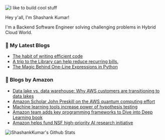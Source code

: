 ![I like to build cool stuff](https://res.cloudinary.com/dt8g3rhcy/image/upload/v1595929574/i_like_to_build_cool_shit._1_nzbwjh.png)

Hey y'all, I'm Shashank Kumar! 

I'm a Backend Software Engineer solving challenging problems in Hybrid Cloud World.

### 📕 My Latest Blogs
<!-- BLOG-POST-LIST:START -->
- [The habit of writing efficient code](https://medium.com/@ishashankkumar/the-habit-of-writing-efficient-code-153b05f04269?source=rss-d24dda280d5f------2)
- [A trip to the Library can help reduce recurring bills.](https://medium.com/swlh/a-trip-to-the-library-can-help-reduce-recurring-bills-23bca495cdf5?source=rss-d24dda280d5f------2)
- [The Magic Behind One-Line Expressions in Python](https://medium.com/swlh/the-magic-behind-one-line-expressions-in-python-816c10180c5c?source=rss-d24dda280d5f------2)
<!-- BLOG-POST-LIST:END -->

### 📕 Blogs by Amazon
<!-- AMAZON-BLOG-POST-LIST:START -->
- [Data lake vs. data warehouse: Why AWS customers are transitioning to data lakes](https://www.amazon.science/videos-webinars/data-lake-vs-data-warehouse-why-aws-customers-are-transitioning-to-data-lakes)
- [Amazon Scholar John Preskill on the AWS quantum computing effort](https://www.amazon.science/blog/amazon-scholar-john-preskill-on-the-aws-quantum-computing-effort)
- [Machine learning tools increase power of hypothesis testing](https://www.amazon.science/blog/machine-learning-tools-increase-power-of-hypothesis-testing)
- [Amazon team adds key programming frameworks to Dive into Deep Learning book](https://www.amazon.science/deep-learning-book-adds-pytorch-tensorflow)
- [Amazon helps fund NSF high-priority AI research initiative](https://www.amazon.science/blog/amazon-supports-nsf-research-in-human-ai-interaction-collaboration)
<!-- AMAZON-BLOG-POST-LIST:END -->



<img align="center" alt="iShashankKumar's Github Stats" src="https://github-readme-stats.vercel.app/api?username=ishashankkumar&show_icons=true&hide_border=true" />
